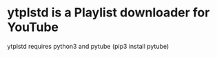 # ytplstd is a Playlist downloader for YouTube

ytplstd requires python3 and pytube (pip3 install pytube)

